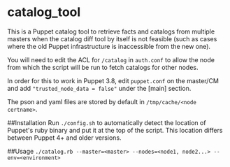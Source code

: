# catalog_tool
This is a Puppet catalog tool to retrieve facts and catalogs from multiple masters when the catalog diff tool by itself is not feasible (such as cases where the old Puppet infrastructure is inaccessible from the new one).

You will need to edit the ACL for `/catalog` in `auth.conf` to allow the node from which the script will be run to fetch catalogs for other nodes.

In order for this to work in Puppet 3.8, edit `puppet.conf` on the master/CM and add `"trusted_node_data = false"` under the [main] section.

The pson and yaml files are stored by default in `/tmp/cache/<node certname>`.

##Installation
Run `./config.sh` to automatically detect the location of Puppet's ruby binary and put it at the top of the script. This location differs between Puppet 4+ and older versions.

##Usage
`./catalog.rb --master=<master> --nodes=<node1, node2...> --env=<environment>`
